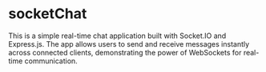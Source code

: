# socketChat
This is a simple real-time chat application built with Socket.IO and Express.js. The app allows users to send and receive messages instantly across connected clients, demonstrating the power of WebSockets for real-time communication.
